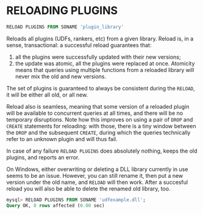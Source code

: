 # RELOADING PLUGINS

```sql
RELOAD PLUGINS FROM SONAME 'plugin_library'
```

Reloads all plugins (UDFs, rankers, etc) from a given library. Reload is, in a sense, transactional: a successful reload guarantees that:
1. all the plugins were successfully updated with their new versions; 
2. the update was atomic, all the plugins were replaced at once. Atomicity means that queries using multiple functions from a reloaded library will never mix the old and new versions. 

The set of plugins is guaranteed to always be consistent during the `RELOAD`, it will be either all old, or all new.

Reload also is seamless, meaning that some version of a reloaded plugin will be available to concurrent queries at all times, and there will be no temporary disruptions. Note how this improves on using a pair of `DROP` and `CREATE` statements for reloading: with those, there is a tiny window between the `DROP` and the subsequent `CREATE`, during which the queries technically refer to an unknown plugin and will thus fail.

In case of any failure `RELOAD PLUGINS` does absolutely nothing, keeps the old plugins, and reports an error.

On Windows, either overwriting or deleting a DLL library currently in use seems to be an issue. However, you can still rename it, then put a new version under the old name, and `RELOAD` will then work. After a succesful reload you will also be able to delete the renamed old library, too.

```sql
mysql> RELOAD PLUGINS FROM SONAME 'udfexample.dll';
Query OK, 0 rows affected (0.00 sec)
```
